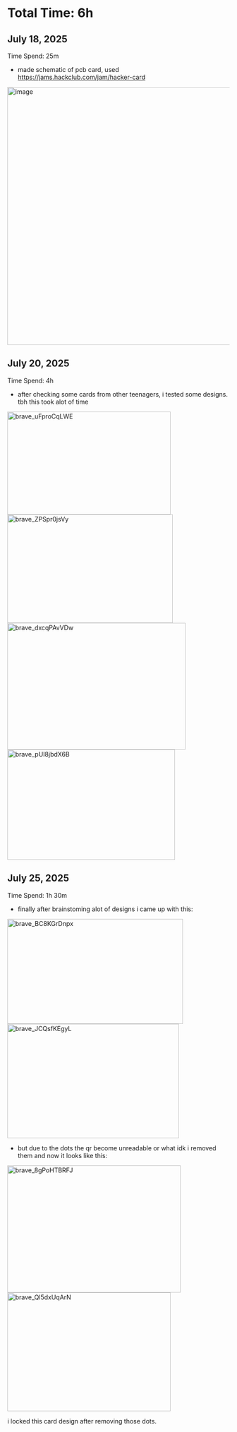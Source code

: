 # Total Time: 6h

## ‎July ‎18, ‎2025
Time Spend: 25m

- made schematic of pcb card, used https://jams.hackclub.com/jam/hacker-card
<img width="607" height="585" alt="image" src="https://github.com/user-attachments/assets/b8430409-fa93-4489-a8bf-9b29b3ee22a6" />

## July ‎20, ‎2025
Time Spend: 4h

- after checking some cards from other teenagers, i tested some designs. tbh this took alot of time

<img width="370" height="233" alt="brave_uFproCqLWE" src="https://github.com/user-attachments/assets/f6fbc216-6144-4150-b175-c88e982d1fd2" />
<img width="375" height="246" alt="brave_ZPSpr0jsVy" src="https://github.com/user-attachments/assets/dd5beffd-bb73-4cb2-b1c9-b4d7e90ac006" />
<img width="404" height="287" alt="brave_dxcqPAvVDw" src="https://github.com/user-attachments/assets/69e739bf-2a21-4bbb-8719-fb62511f6dc8" />
<img width="380" height="250" alt="brave_pUI8jbdX6B" src="https://github.com/user-attachments/assets/8694be15-b020-4bcb-9ae7-8a67012bb359" />

## July ‎25, ‎2025
Time Spend: 1h 30m

- finally after brainstoming alot of designs i came up with this:
<img width="398" height="238" alt="brave_BC8KGrDnpx" src="https://github.com/user-attachments/assets/25157be4-7eec-41dd-9bf2-24c1092ba134" />
<img width="389" height="259" alt="brave_JCQsfKEgyL" src="https://github.com/user-attachments/assets/0a248eb6-fb3b-4a8f-a16a-e99da8bc30ef" />

- but due to the dots the qr become unreadable or what idk i removed them and now it looks like this:
<img width="393" height="288" alt="brave_8gPoHTBRFJ" src="https://github.com/user-attachments/assets/21ad35d3-d3b2-4a9a-a45a-0cad92e87cf1" />
<img width="370" height="269" alt="brave_Ql5dxUqArN" src="https://github.com/user-attachments/assets/ca6163cf-fbf5-4829-86a7-3cd9fb31cdb8" />

i locked this card design after removing those dots.
